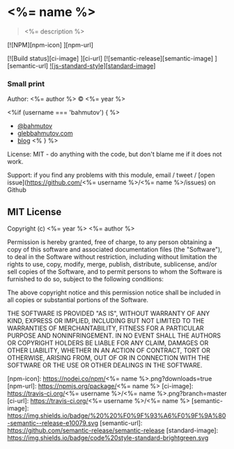 # <%= name %>

> <%= description %>

[![NPM][npm-icon] ][npm-url]

[![Build status][ci-image] ][ci-url]
[![semantic-release][semantic-image] ][semantic-url]
[![js-standard-style][standard-image]](http://standardjs.com/)

### Small print

Author: <%= author %> &copy; <%= year %>

<%if (username === 'bahmutov') { %>
* [@bahmutov](https://twitter.com/bahmutov)
* [glebbahmutov.com](http://glebbahmutov.com)
* [blog](http://glebbahmutov.com/blog)
<% } %>

License: MIT - do anything with the code, but don't blame me if it does not work.

Support: if you find any problems with this module, email / tweet /
[open issue](https://github.com/<%= username %>/<%= name %>/issues) on Github

## MIT License

Copyright (c) <%= year %> <%= author %>

Permission is hereby granted, free of charge, to any person
obtaining a copy of this software and associated documentation
files (the "Software"), to deal in the Software without
restriction, including without limitation the rights to use,
copy, modify, merge, publish, distribute, sublicense, and/or sell
copies of the Software, and to permit persons to whom the
Software is furnished to do so, subject to the following
conditions:

The above copyright notice and this permission notice shall be
included in all copies or substantial portions of the Software.

THE SOFTWARE IS PROVIDED "AS IS", WITHOUT WARRANTY OF ANY KIND,
EXPRESS OR IMPLIED, INCLUDING BUT NOT LIMITED TO THE WARRANTIES
OF MERCHANTABILITY, FITNESS FOR A PARTICULAR PURPOSE AND
NONINFRINGEMENT. IN NO EVENT SHALL THE AUTHORS OR COPYRIGHT
HOLDERS BE LIABLE FOR ANY CLAIM, DAMAGES OR OTHER LIABILITY,
WHETHER IN AN ACTION OF CONTRACT, TORT OR OTHERWISE, ARISING
FROM, OUT OF OR IN CONNECTION WITH THE SOFTWARE OR THE USE OR
OTHER DEALINGS IN THE SOFTWARE.

[npm-icon]: https://nodei.co/npm/<%= name %>.png?downloads=true
[npm-url]: https://npmjs.org/package/<%= name %>
[ci-image]: https://travis-ci.org/<%= username %>/<%= name %>.png?branch=master
[ci-url]: https://travis-ci.org/<%= username %>/<%= name %>
[semantic-image]: https://img.shields.io/badge/%20%20%F0%9F%93%A6%F0%9F%9A%80-semantic--release-e10079.svg
[semantic-url]: https://github.com/semantic-release/semantic-release
[standard-image]: https://img.shields.io/badge/code%20style-standard-brightgreen.svg

